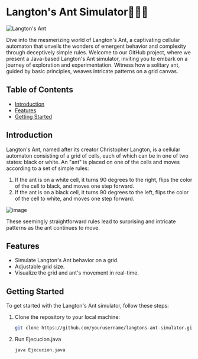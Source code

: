 # Langton's Ant Simulator🐜🔲🔳

![Langton's Ant](https://upload.wikimedia.org/wikipedia/commons/thumb/e/e5/LangtonsAntAnimated.gif/300px-LangtonsAntAnimated.gif)

Dive into the mesmerizing world of Langton's Ant, a captivating cellular automaton that unveils the wonders of emergent behavior and complexity through deceptively simple rules. Welcome to our GitHub project, where we present a Java-based Langton's Ant simulator, inviting you to embark on a journey of exploration and experimentation. Witness how a solitary ant, guided by basic principles, weaves intricate patterns on a grid canvas.

## Table of Contents

- [Introduction](#introduction)
- [Features](#features)
- [Getting Started](#getting-started)

## Introduction

Langton's Ant, named after its creator Christopher Langton, is a cellular automaton consisting of a grid of cells, each of which can be in one of two states: black or white. An "ant" is placed on one of the cells and moves according to a set of simple rules:

1. If the ant is on a white cell, it turns 90 degrees to the right, flips the color of the cell to black, and moves one step forward.
2. If the ant is on a black cell, it turns 90 degrees to the left, flips the color of the cell to white, and moves one step forward.

![image](https://github.com/kzzazzk/Langton-Ant/assets/72697785/be760cf6-5427-4fd9-8f45-e570721fd4f9)

These seemingly straightforward rules lead to surprising and intricate patterns as the ant continues to move.

## Features

- Simulate Langton's Ant behavior on a grid.
- Adjustable grid size.
- Visualize the grid and ant's movement in real-time.

## Getting Started

To get started with the Langton's Ant simulator, follow these steps:

1. Clone the repository to your local machine:

   ```bash
   git clone https://github.com/yourusername/langtons-ant-simulator.git
2. Run Ejecucion.java
   
   ```bash
   java Ejecucion.java

